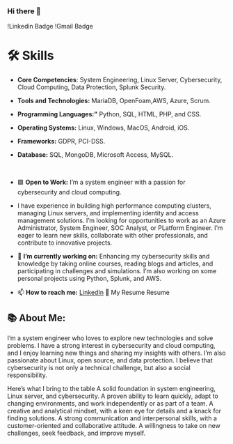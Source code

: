 ### Hi there 👋
!Linkedin Badge !Gmail Badge

# 🛠️ Skills
- **Core Competencies**: System Engineering, Linux Server, Cybersecurity, Cloud Computing, Data Protection, Splunk Security.

- **Tools and Technologies:** MariaDB, OpenFoam,AWS, Azure, Scrum.

- **Programming Languages:"** Python, SQL, HTML, PHP, and CSS.

- **Operating Systems:** Linux, Windows, MacOS, Android, iOS.
- **Frameworks:** GDPR, PCI-DSS.
- **Database:** SQL, MongoDB, Microsoft Access, MySQL.


<br>

- 🟩 <b>Open to Work:</b> I’m a system engineer with a passion for cybersecurity and cloud computing.
- I have experience in building high performance computing clusters, managing Linux servers, and implementing identity and access management solutions. I’m looking for opportunities to work as an Azure Administrator, System Engineer, SOC Analyst, or PLatform Engineer. I’m eager to learn new skills, collaborate with other professionals, and contribute to innovative projects.


- 🔭 <b>I’m currently working on:</b> Enhancing my cybersecurity skills and knowledge by taking online courses, reading blogs and articles, and participating in challenges and simulations. I’m also working on some personal projects using Python, Splunk, and AWS.

- 📫 <b>How to reach me:</b> [LinkedIn](https://www.linkedin.com/in/gift-masango)
📌 My Resume
Resume

## 📚 About Me:
I’m a system engineer who loves to explore new technologies and solve problems. 
I have a strong interest in cybersecurity and cloud computing, and I enjoy learning new things and sharing my insights with others. 
I’m also passionate about Linux, open source, and data protection. I believe that cybersecurity is not only a technical challenge, but also a social responsibility.

Here’s what I bring to the table
A solid foundation in system engineering, Linux server, and cybersecurity.
A proven ability to learn quickly, adapt to changing environments, and work independently or as part of a team.
A creative and analytical mindset, with a keen eye for details and a knack for finding solutions.
A strong communication and interpersonal skills, with a customer-oriented and collaborative attitude.
A willingness to take on new challenges, seek feedback, and improve myself.
